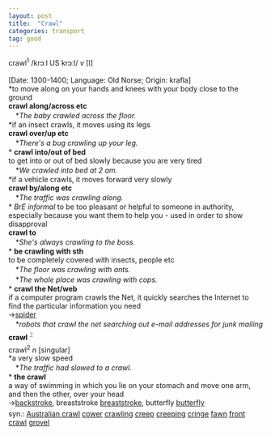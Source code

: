 ```yaml
---
layout: post
title:  "Crawl"
categories: transport
tag: good
---
```

<DIV style="MARGIN: 0px 0px 5px">crawl<SUP>1</SUP> /krɔːl US krɔːl/ <I>v</I> [I] <BR><BR>[Date: 1300-1400; Language: Old Norse; Origin: krafla]<BR>*to move along on your hands and knees with your body close to the ground<BR><B>crawl along/across etc</B><BR>　*<I>The baby crawled across the floor.</I><BR>*if an insect crawls, it moves using its legs<BR><B>crawl over/up etc</B><BR>　*<I>There's a bug crawling up your leg.</I><BR>* <B>crawl into/out of bed</B><BR>to get into or out of bed slowly because you are very tired<BR>　*<I>We crawled into bed at 2 am.</I><BR>*if a vehicle crawls, it moves forward very slowly<BR><B>crawl by/along etc</B><BR>　*<I>The traffic was crawling along.</I><BR>* <I>BrE informal</I> to be too pleasant or helpful to someone in authority, especially because you want them to help you - used in order to show disapproval<BR><B>crawl to</B><BR>　*<I>She's always crawling to the boss.</I><BR>* <B>be crawling with sth</B><BR>to be completely covered with insects, people etc<BR>　*<I>The floor was crawling with ants.</I><BR>　*<I>The whole place was crawling with cops.</I><BR>* <B>crawl the Net/web</B><BR>if a computer program crawls the Net, it quickly searches the Internet to find the particular information you need<BR>→<A href="{{ site.baseurl }}/spider"><U>spider</U></A><BR>　*<I>robots that crawl the net searching out e-mail addresses for junk mailing</I></DIV>
<DIV style="COLOR: #808080; MARGIN: 0px 0px 5px; LINE-HEIGHT: normal"><SPAN style="FONT-SIZE: 10.5pt; COLOR: #000000; LINE-HEIGHT: normal"><B>crawl</B></SPAN> <SUP style="FONT-SIZE: 83%; LINE-HEIGHT: normal">2</SUP> </DIV>
<DIV style="MARGIN: 0px 0px 5px">crawl<SUP>2</SUP> <I>n</I> [singular] <BR>*a very slow speed<BR>　*<I>The traffic had slowed to a crawl.</I><BR>* <B>the crawl</B><BR>a way of swimming in which you lie on your stomach and move one arm, and then the other, over your head<BR>→<A href="{{ site.baseurl }}/backstroke"><U>backstroke</U></A>, breaststroke <A href="{{ site.baseurl }}/breaststroke"><U>breaststroke</U></A>, butterfly <A href="{{ site.baseurl }}/butterfly"><U>butterfly</U></A></DIV>
<DIV style="MARGIN: 0px 0px 5px">
<DIV style="MARGIN: 4px 0px">syn.: <A href="{{ site.baseurl }}/Australian%20crawl"><U>Australian crawl</U></A> <A href="{{ site.baseurl }}/cower"><U>cower</U></A> <A href="{{ site.baseurl }}/crawling"><U>crawling</U></A> <A href="{{ site.baseurl }}/creep"><U>creep</U></A> <A href="{{ site.baseurl }}/creeping"><U>creeping</U></A> <A href="{{ site.baseurl }}/cringe"><U>cringe</U></A> <A href="{{ site.baseurl }}/fawn"><U>fawn</U></A> <A href="{{ site.baseurl }}/front%20crawl"><U>front crawl</U></A> <A href="{{ site.baseurl }}/grovel"><U>grovel</U></A></DIV></DIV>
